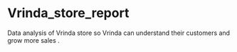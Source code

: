 # Vrinda_store_report
Data analysis of Vrinda store so Vrinda can understand their customers and grow more sales .
